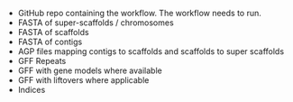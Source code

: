 - GitHub repo containing the workflow. The workflow needs to run.
- FASTA of super-scaffolds / chromosomes
- FASTA of scaffolds
- FASTA of contigs
- AGP files mapping contigs to scaffolds and scaffolds to super scaffolds
- GFF Repeats
- GFF with gene models where available
- GFF with liftovers where applicable
- Indices